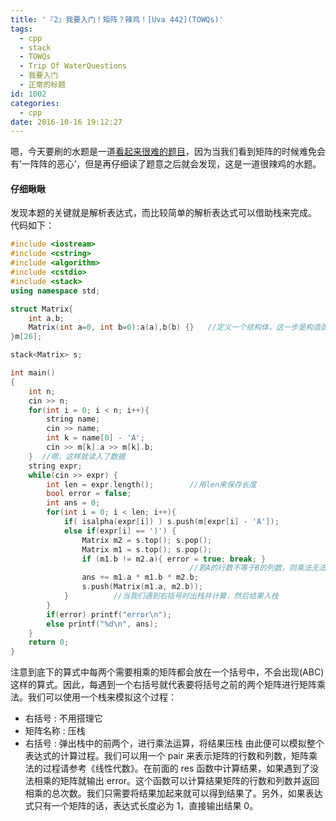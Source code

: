 ```yaml
---
title: '『2』我要入门！矩阵？辣鸡！[Uva 442](TOWQs)'
tags:
  - cpp
  - stack
  - TOWQs
  - Trip Of WaterQuestions
  - 我要入门
  - 正常的标题
id: 1002
categories:
  - cpp
date: 2016-10-16 19:12:27
---
```


嗯，今天要刷的水题是一道[看起来很难的题目](https://uva.onlinejudge.org/index.php?option=onlinejudge&amp;page=show_problem&amp;problem=383)，因为当我们看到矩阵的时候难免会有‘一阵阵的恶心’，但是再仔细读了题意之后就会发现，这是一道很辣鸡的水题。<!--more-->

#### 仔细瞅瞅

发现本题的关键就是解析表达式，而比较简单的解析表达式可以借助栈来完成。
代码如下：
```cpp
#include <iostream>
#include <cstring>
#include <algorithm>
#include <cstdio>
#include <stack>
using namespace std;

struct Matrix{
	int a,b;
	Matrix(int a=0, int b=0):a(a),b(b) {}   //定义一个结构体，这一步是构造函数
}m[26];

stack<Matrix> s;

int main()
{
	int n;
	cin >> n;
	for(int i = 0; i < n; i++){
		string name;
		cin >> name;
		int k = name[0] - 'A';
		cin >> m[k].a >> m[k].b;
	}  //嗯，这样就读入了数据
	string expr;
	while(cin >> expr) {
		int len = expr.length();		//用len来保存长度
		bool error = false;		
		int ans = 0;
		for(int i = 0; i < len; i++){
			if( isalpha(expr[i]) ) s.push(m[expr[i] - 'A']);  
			else if(expr[i] == ')') {
				Matrix m2 = s.top(); s.pop();
				Matrix m1 = s.top(); s.pop();
				if (m1.b != m2.a){ error = true; break; }		
                                        //若A的行数不等于B的列数，则乘法无法运行
				ans += m1.a * m1.b * m2.b;
				s.push(Matrix(m1.a, m2.b));
			}	       //当我们遇到右括号时出栈并计算，然后结果入栈
		}
		if(error) printf("error\n");
		else printf("%d\n", ans);
	}
	return 0;
}
```
注意到底下的算式中每两个需要相乘的矩阵都会放在一个括号中，不会出现(ABC)这样的算式。因此，每遇到一个右括号就代表要将括号之前的两个矩阵进行矩阵乘法。我们可以使用一个栈来模拟这个过程：

*   右括号 : 不用搭理它
*   矩阵名称 : 压栈
*   右括号 : 弹出栈中的前两个，进行乘法运算，将结果压栈
由此便可以模拟整个表达式的计算过程。我们可以用一个 pair 来表示矩阵的行数和列数，矩阵乘法的过程请参考《线性代数》。在前面的 res 函数中计算结果，如果遇到了没法相乘的矩阵就输出 error。这个函数可以计算结果矩阵的行数和列数并返回相乘的总次数。我们只需要将结果加起来就可以得到结果了。另外，如果表达式只有一个矩阵的话，表达式长度必为 1，直接输出结果 0。